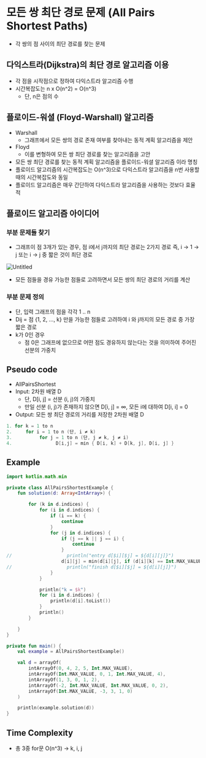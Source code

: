 # **모든 쌍 최단 경로 문제 (All Pairs Shortest Paths)**

- 각 쌍의 점 사이의 최단 경로를 찾는 문제

## 다익스트라(Dijkstra)의 최단 경로 알고리즘 이용

- 각 점을 시작점으로 정하여 다익스트라 알고리즘 수행
- 시간복잡도는 n x O(n^2) = O(n^3)
    - 단, n은 점의 수

## 플로이드-워셜 (**Floyd-Warshall)** 알고리즘

- Warshall
    - 그래프에서 모든 쌍의 경로 존재 여부를 찾아내는 동적 계획 알고리즘을 제안
- Floyd
    - 이를 변형하여 모든 쌍 최단 경로를 찾는 알고리즘을 고안
- 모든 쌍 최단 경로를 찾는 동적 계획 알고리즘을 플로이드-워셜 알고리즘 이라 명칭
- 플로이드 알고리즘의 시간복잡도는 O(n^3)으로 다익스트라 알고리즘을 n번 사용할 때의 시간복잡도와 동일
- 플로이드 알고리즘은 매우 간단하여 다익스트라 알고리즘을 사용하는 것보다 효율적

## **플로이드 알고리즘 아이디어**

### 부분 문제들 찾기

- 그래프이 점 3개가 있는 경우, 점 i에서 j까지의 최단 경로는 2가지 경로
  즉, i → 1 → j 또는 i → j 중 짧은 것이 최단 경로

![Untitled](https://prod-files-secure.s3.us-west-2.amazonaws.com/d62e4c20-f5e9-43ed-b979-2e4db3da89bb/d944a43d-e174-4380-85a6-f0ec2c803d57/Untitled.png)

- 모든 점들을 경유 가능한 점들로 고려하면서 모든 쌍의 최단 경로의 거리를 계산

### 부분 문제 정의

- 단, 입력 그래프의 점을 각각 1 .. n
- Dij = 점 {1, 2, …, k} 만을 가능한 점들로 고려하여 i 와 j까지의 모든 경로 중 가장 짧은 경로
- k가 0인 경우
    - 점 0은 그래프에 없으므로 어떤 점도 경유하지 않는다는 것을 의미하여 주어진 선분의 가중치

## Pseudo code

- AllPairsShortest
- Input: 2차원 배열 D
    - 단, D[i, j] = 선분 (i, j)의 가중치
    - 만일 선분 (i, j)가 존재하지 않으면 D[i, j] = ∞, 모든 i에 대하여 D[i, i] = 0
- Output: 모든 쌍 최단 경로의 거리를 저장한 2차원 배열 D

```kotlin
1. for k = 1 to n
2.     for i = 1 to n (단, i ≠ k)
3.          for j = 1 to n (단, j ≠ k, j ≠ i)
4.                D[i,j] = min { D[i, k] + D[k, j], D[i, j] }
```

## Example

```kotlin
import kotlin.math.min

private class AllPairsShortestExample {
    fun solution(d: Array<IntArray>) {

        for (k in d.indices) {
            for (i in d.indices) {
                if (i == k) {
                    continue
                }
                for (j in d.indices) {
                    if (j == k || j == i) {
                        continue
                    }
//                    println("entry d[$i][$j] = ${d[i][j]}")
                    d[i][j] = min(d[i][j], if (d[i][k] == Int.MAX_VALUE || d[k][j] == Int.MAX_VALUE ) Int.MAX_VALUE else d[i][k] + d[k][j])
//                    println("finish d[$i][$j] = ${d[i][j]}")
                }
            }

            println("k = $k")
            for (i in d.indices) {
                println(d[i].toList())
            }
            println()
        }

    }
}

private fun main() {
    val example = AllPairsShortestExample()

    val d = arrayOf(
        intArrayOf(0, 4, 2, 5, Int.MAX_VALUE),
        intArrayOf(Int.MAX_VALUE, 0, 1, Int.MAX_VALUE, 4),
        intArrayOf(1, 3, 0, 1, 2),
        intArrayOf(-2, Int.MAX_VALUE, Int.MAX_VALUE, 0, 2),
        intArrayOf(Int.MAX_VALUE, -3, 3, 1, 0)
    )

    println(example.solution(d))
}
```

## Time Complexity

- 총 3중 for문 O(n^3) → k, i, j